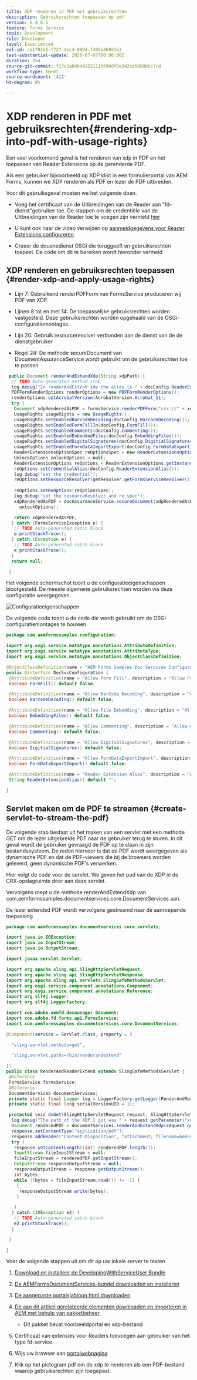 ```yaml
---
title: XDP renderen in PDF met gebruiksrechten
description: Gebruiksrechten toepassen op pdf
version: 6.4,6.5
feature: Forms Service
topic: Development
role: Developer
level: Experienced
exl-id: ce1793d1-f727-4bc4-9994-f495b469d1e3
last-substantial-update: 2020-07-07T00:00:00Z
duration: 154
source-git-commit: f23c2ab86d42531113690df2e342c65060b5c7cd
workflow-type: tm+mt
source-wordcount: '411'
ht-degree: 0%

---
```


# XDP renderen in PDF met gebruiksrechten{#rendering-xdp-into-pdf-with-usage-rights}

Een veel voorkomend geval is het renderen van xdp in PDF en het toepassen van Reader Extensions op de gerenderde PDF.

Als een gebruiker bijvoorbeeld op XDP klikt in een formulierportal van AEM Forms, kunnen we XDP renderen als PDF en lezer de PDF uitbreiden.


Voor dit gebruiksgeval moeten we het volgende doen.

* Voeg het certificaat van de Uitbreidingen van de Reader aan &quot;fd-dienst&quot;gebruiker toe. De stappen om de credentiële van de Uitbreidingen van de Reader toe te voegen zijn vermeld [hier](https://experienceleague.adobe.com/docs/experience-manager-65/forms/install-aem-forms/osgi-installation/install-configure-document-services.html?lang=en)


* U kunt ook naar de video verwijzen op [aanmeldgegevens voor Reader Extensions configureren](https://experienceleague.adobe.com/docs/experience-manager-learn/forms/document-services/configuring-reader-extension-osgi.html)


* Creeer de douanedienst OSGi die teruggeeft en gebruiksrechten toepast. De code om dit te bereiken wordt hieronder vermeld

## XDP renderen en gebruiksrechten toepassen {#render-xdp-and-apply-usage-rights}

* Lijn 7: Gebruikend renderPDFForm van FormsService produceren wij PDF van XDP.

* Lijnen 8 tot en met 14: De toepasselijke gebruiksrechten worden vastgesteld. Deze gebruiksrechten worden opgehaald van de OSGi-configuratiemontages.

* Lijn 20: Gebruik resourceresolver verbonden aan de dienst van de de dienstgebruiker

* Regel 24: De methode secureDocument van DocumentAssuranceService wordt gebruikt om de gebruiksrechten toe te passen

```java
 public Document renderAndExtendXdp(String xdpPath) {
  // TODO Auto-generated method stub
  log.debug("In renderAndExtend xdp the alias is " + docConfig.ReaderExtensionAlias());
  PDFFormRenderOptions renderOptions = new PDFFormRenderOptions();
  renderOptions.setAcrobatVersion(AcrobatVersion.Acrobat_11);
  try {
   Document xdpRenderedAsPDF = formsService.renderPDFForm("crx://" + xdpPath, null, renderOptions);
   UsageRights usageRights = new UsageRights();
   usageRights.setEnabledBarcodeDecoding(docConfig.BarcodeDecoding());
   usageRights.setEnabledFormFillIn(docConfig.FormFill());
   usageRights.setEnabledComments(docConfig.Commenting());
   usageRights.setEnabledEmbeddedFiles(docConfig.EmbeddingFiles());
   usageRights.setEnabledDigitalSignatures(docConfig.DigitialSignatures());
   usageRights.setEnabledFormDataImportExport(docConfig.FormDataExportImport());
   ReaderExtensionsOptionSpec reOptionsSpec = new ReaderExtensionsOptionSpec(usageRights, "Sample ARES");
   UnlockOptions unlockOptions = null;
   ReaderExtensionOptions reOptions = ReaderExtensionOptions.getInstance();
   reOptions.setCredentialAlias(docConfig.ReaderExtensionAlias());
   log.debug("set the credential");
   reOptions.setResourceResolver(getResolver.getFormsServiceResolver());
   
   reOptions.setReOptions(reOptionsSpec);
   log.debug("set the resourceResolver and re spec");
   xdpRenderedAsPDF = docAssuranceService.secureDocument(xdpRenderedAsPDF, null, null, reOptions,
     unlockOptions);

   return xdpRenderedAsPDF;
  } catch (FormsServiceException e) {
   // TODO Auto-generated catch block
   e.printStackTrace();
  } catch (Exception e) {
   // TODO Auto-generated catch block
   e.printStackTrace();
  }
  return null;

 }
```

Het volgende schermschot toont u de configuratieeigenschappen blootgesteld. De meeste algemene gebruiksrechten worden via deze configuratie weergegeven.

![Configuratieeigenschappen](assets/configurationproperties.gif)

De volgende code toont u de code die wordt gebruikt om de OSGi configuratiemontages te bouwen

```java
package com.aemformssamples.configuration;

import org.osgi.service.metatype.annotations.AttributeDefinition;
import org.osgi.service.metatype.annotations.AttributeType;
import org.osgi.service.metatype.annotations.ObjectClassDefinition;

@ObjectClassDefinition(name = "AEM Forms Samples Doc Services Configuration", description = "AEM Forms Samples Doc Services Configuration")
public @interface DocSvcConfiguration {
 @AttributeDefinition(name = "Allow Form Fill", description = "Allow Form Fill", type = AttributeType.BOOLEAN)
 boolean FormFill() default false;

 @AttributeDefinition(name = "Allow BarCode Decoding", description = "Allow BarCode Decoding", type = AttributeType.BOOLEAN)
 boolean BarcodeDecoding() default false;

 @AttributeDefinition(name = "Allow File Embedding", description = "Allow File Embedding", type = AttributeType.BOOLEAN)
 boolean EmbeddingFiles() default false;

 @AttributeDefinition(name = "Allow Commenting", description = "Allow Commenting", type = AttributeType.BOOLEAN)
 boolean Commenting() default false;

 @AttributeDefinition(name = "Allow DigitialSignatures", description = "Allow File DigitialSignatures", type = AttributeType.BOOLEAN)
 boolean DigitialSignatures() default false;

 @AttributeDefinition(name = "Allow FormDataExportImport", description = "Allow FormDataExportImport", type = AttributeType.BOOLEAN)
 boolean FormDataExportImport() default false;

 @AttributeDefinition(name = "Reader Extension Alias", description = "Alias of your Reader Extension")
 String ReaderExtensionAlias() default "";

}
```

## Servlet maken om de PDF te streamen {#create-servlet-to-stream-the-pdf}

De volgende stap bestaat uit het maken van een servlet met een methode GET om de lezer uitgebreide PDF naar de gebruiker terug te sturen. In dit geval wordt de gebruiker gevraagd de PDF op te slaan in zijn bestandssysteem. De reden hiervoor is dat de PDF wordt weergegeven als dynamische PDF en dat de PDF-viewers die bij de browsers worden geleverd, geen dynamische PDF&#39;s verwerken.

Hier volgt de code voor de servlet. We geven het pad van de XDP in de CRX-opslagruimte door aan deze servlet.

Vervolgens roept u de methode renderAndExtendXdp van com.aemformssamples.documentservices.core.DocumentServices aan.

De lezer extended PDF wordt vervolgens gestreamd naar de aanroepende toepassing

```java
package com.aemformssamples.documentservices.core.servlets;

import java.io.IOException;
import java.io.InputStream;
import java.io.OutputStream;

import javax.servlet.Servlet;

import org.apache.sling.api.SlingHttpServletRequest;
import org.apache.sling.api.SlingHttpServletResponse;
import org.apache.sling.api.servlets.SlingSafeMethodsServlet;
import org.osgi.service.component.annotations.Component;
import org.osgi.service.component.annotations.Reference;
import org.slf4j.Logger;
import org.slf4j.LoggerFactory;

import com.adobe.aemfd.docmanager.Document;
import com.adobe.fd.forms.api.FormsService;
import com.aemformssamples.documentservices.core.DocumentServices;

@Component(service = Servlet.class, property = {

  "sling.servlet.methods=get",

  "sling.servlet.paths=/bin/renderandextend"

})
public class RenderAndReaderExtend extends SlingSafeMethodsServlet {
 @Reference
 FormsService formsService;
 @Reference
 DocumentServices documentServices;
 private static final Logger log = LoggerFactory.getLogger(RenderAndReaderExtend.class);
 private static final long serialVersionUID = 1L;

 protected void doGet(SlingHttpServletRequest request, SlingHttpServletResponse response) {
  log.debug("The path of the XDP I got was " + request.getParameter("xdpPath"));
  Document renderedPDF = documentServices.renderAndExtendXdp(request.getParameter("xdpPath"));
  response.setContentType("application/pdf");
  response.addHeader("Content-Disposition", "attachment; filename=AemFormsRocks.pdf");
  try {
   response.setContentLength((int) renderedPDF.length());
   InputStream fileInputStream = null;
   fileInputStream = renderedPDF.getInputStream();
   OutputStream responseOutputStream = null;
   responseOutputStream = response.getOutputStream();
   int bytes;
   while ((bytes = fileInputStream.read()) != -1) {
    {
     responseOutputStream.write(bytes);
    }

   }
  } catch (IOException e2) {
   // TODO Auto-generated catch block
   e2.printStackTrace();
  }

 }

}
```

Voer de volgende stappen uit om dit op uw lokale server te testen
1. [Download en installeer de DevelopingWithServiceUser Bundle](/help/forms/assets/common-osgi-bundles/DevelopingWithServiceUser.jar)
1. [De AEMFormsDocumentServices-bundel downloaden en installeren](/help/forms/assets/common-osgi-bundles/AEMFormsDocumentServices.core-1.0-SNAPSHOT.jar)

1. [De aangepaste portalsjabloon html downloaden](assets/render-and-extend-template.zip)
1. [De aan dit artikel gerelateerde elementen downloaden en importeren in AEM met behulp van pakketbeheer](assets/renderandextendxdp.zip)
   * Dit pakket bevat voorbeeldportal en xdp-bestand
1. Certificaat van extensies voor Readers toevoegen aan gebruiker van het type fd-service
1. Wijs uw browser aan [portalwebpagina](http://localhost:4502/content/AemForms/ReaderExtensionsXdp.html)
1. Klik op het pictogram pdf om de xdp te renderen als een PDF-bestand waarop gebruiksrechten zijn toegepast.
